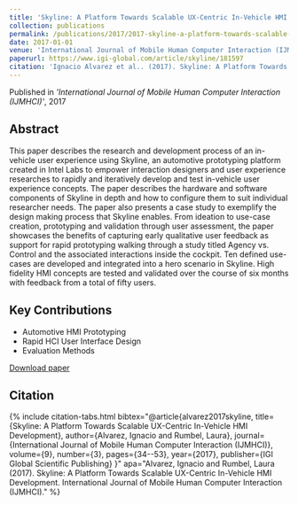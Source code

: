 ```yaml
---
title: 'Skyline: A Platform Towards Scalable UX-Centric In-Vehicle HMI Development'
collection: publications
permalink: /publications/2017/2017-skyline-a-platform-towards-scalable-ux-centric-in
date: 2017-01-01
venue: 'International Journal of Mobile Human Computer Interaction (IJMHCI)'
paperurl: https://www.igi-global.com/article/skyline/181597
citation: 'Ignacio Alvarez et al.. (2017). Skyline: A Platform Towards Scalable UX-Centric In-Vehicle HMI Development. International Journal of Mobile Human Computer Interaction (IJMHCI).'
---
```


Published in *'International Journal of Mobile Human Computer Interaction (IJMHCI)'*, 2017

## Abstract

This paper describes the research and development process of an in-vehicle user experience using Skyline, an automotive prototyping platform created in Intel Labs to empower interaction designers and user experience researches to rapidly and iteratively develop and test in-vehicle user experience concepts. The paper describes the hardware and software components of Skyline in depth and how to configure them to suit individual researcher needs. The paper also presents a case study to exemplify the design making process that Skyline enables. From ideation to use-case creation, prototyping and validation through user assessment, the paper showcases the benefits of capturing early qualitative user feedback as support for rapid prototyping walking through a study titled Agency vs. Control and the associated interactions inside the cockpit. Ten defined use-cases are developed and integrated into a hero scenario in Skyline. High fidelity HMI concepts are tested and validated over the course of six months with feedback from a total of fifty users.

## Key Contributions

* Automotive HMI Prototyping
* Rapid HCI User Interface Design
* Evaluation Methods

[Download paper](https://www.igi-global.com/article/skyline/181597)

## Citation

{% include citation-tabs.html 
  bibtex="@article{alvarez2017skyline,
  title={Skyline: A Platform Towards Scalable UX-Centric In-Vehicle HMI Development},
  author={Alvarez, Ignacio and Rumbel, Laura},
  journal={International Journal of Mobile Human Computer Interaction (IJMHCI)},
  volume={9},
  number={3},
  pages={34--53},
  year={2017},
  publisher={IGI Global Scientific Publishing}
}" 
  apa="Alvarez, Ignacio and Rumbel, Laura (2017). Skyline: A Platform Towards Scalable UX-Centric In-Vehicle HMI Development. International Journal of Mobile Human Computer Interaction (IJMHCI)." %}